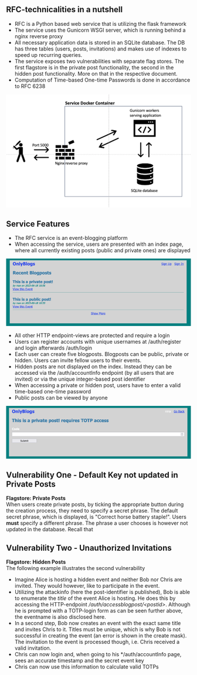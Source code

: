 ## RFC-technicalities in a nutshell
- RFC is a Python based web service that is utilizing the flask framework
- The service uses the Gunicorn WSGI server, which is running behind a nginx reverse proxy
- All necessary application data is stored in an SQLite database. The DB has three tables (users, posts, invitations) and makes use of indexes to speed up recurring queries.
- The service exposes two vulnerabilities with separate flag stores. The first flagstore is in the private post functionality, the second in the hidden post functionality. More on that in the respective document.
- Computation of Time-based One-time Passwords is done in accordance to RFC 6238

![Service Architecture](./pictures/architecture.png?raw=true "The application architecture")


## Service Features
- The RFC service is an event-blogging platform
- When accessing the service, users are presented with an index page, where all currently existing posts (public and private ones) are displayed


![Service Index](./pictures/Index.png?raw=true "The application index page")


- All other HTTP endpoint-views are protected and require a login 
- Users can register accounts with unique usernames at /auth/register and login afterwards /auth/login
- Each user can create five blogposts. Blogposts can be public, private or hidden. Users can invite fellow users to their events.
- Hidden posts are not displayed on the index. Instead they can be accessed via the /auth/accountInfo endpoint (by all users that are invited) or via the unique integer-based post identifier
- When accessing a private or hidden post, users have to enter a valid time-based one-time password
- Public posts can be viewed by anyone


![Service Index](./pictures/totp.png?raw=true "The application index page")


## Vulnerability One - Default Key not updated in Private Posts
**Flagstore: Private Posts**  
When users create private posts, by ticking the appropriate button during the creation process, they need to specify a secret phrase. The default secret phrase, which is displayed, is "Correct horse battery staple!". Users **must** specify a different phrase.
The phrase a user chooses is however not updated in the database.
Recall that 



## Vulnerability Two - Unauthorized Invitations
**Flagstore: Hidden Posts**  
The following example illustrates the second vulnerability
- Imagine Alice is hosting a hidden event and neither Bob nor Chris are invited. They would however, like to participate in the event.
- Utilizing the attackinfo (here the post-identifier is published), Bob is able to enumerate the *title* of the event Alice is hosting. He does this by accessing the HTTP-endpoint */auth/accessblogpost/\<postid\>*. Although he is prompted with a TOTP-login form as can be seen further above, the eventname is also disclosed here.
- In a second step, Bob now creates an event with the exact same title and invites Chris to it.
Titles must be unique, which is why Bob is not successful in creating the event (an error is shown in the create mask). The invitation to the event is processed though, i.e. Chris received a valid invitation.
- Chris can now login and, when going to his */auth/accountInfo page, sees an accurate timestamp and the secret event key
- Chris can now use this information to calculate valid TOTPs



